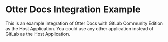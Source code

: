 # Otter Docs Integration Example

This is an example integration of Otter Docs with GitLab Community Edition as the Host Application. You could use any other application instead of GitLab as the Host Application.






